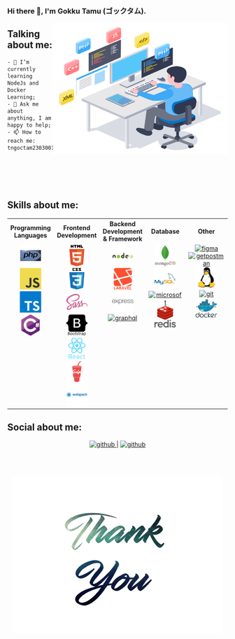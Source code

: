 ### Hi there 👋, I'm Gokku Tamu (ゴックタム).

<img width="400" height="300" src="programmer.gif" align="right" alt="GIF"/>

## Talking about me:
```
- 🌱 I’m currently learning NodeJs and Docker Learning;
- 💬 Ask me about anything, I am happy to help;
- 📫 How to reach me: tngoctam2303001@gmail.com;
```
<br><br><br><br>
## Skills about me:
<table>
   <tbody>
      <tr>
         <th>Programming Languages</th>
         <th>Frontend Development</th>
         <th>Backend Development & Framework</th>
         <th>Database</th>
         <th>Other</th>
      </tr>
      <tr>
         <td valign="top" width="20%">
           <div align="center" dir="auto">
               <a target="_blank" rel="noopener noreferrer nofollow" href="https://raw.githubusercontent.com/devicons/devicon/master/icons/php/php-original.svg">
                  <img src="https://raw.githubusercontent.com/devicons/devicon/master/icons/php/php-original.svg" alt="php" height="50" style="max-width: 100%;">
               </a>
               <a target="_blank" rel="noopener noreferrer nofollow" href="https://raw.githubusercontent.com/devicons/devicon/master/icons/javascript/javascript-original.svg">
                  <img src="https://raw.githubusercontent.com/devicons/devicon/master/icons/javascript/javascript-original.svg" alt="javascript" height="50" style="max-width: 100%;">
               </a>
               <a target="_blank" rel="noopener noreferrer nofollow" href="https://raw.githubusercontent.com/devicons/devicon/master/icons/typescript/typescript-original.svg">
                  <img src="https://raw.githubusercontent.com/devicons/devicon/master/icons/typescript/typescript-original.svg" alt="typescript" height="50" style="max-width: 100%;">
               </a>
               <a target="_blank" rel="noopener noreferrer nofollow" href="https://raw.githubusercontent.com/devicons/devicon/master/icons/csharp/csharp-original.svg">
                  <img src="https://raw.githubusercontent.com/devicons/devicon/master/icons/csharp/csharp-original.svg" alt="csharp" height="50" style="max-width: 100%;">
               </a>
           </div>
         </td>
         <td valign="top" width="20%">
           <div align="center" dir="auto">
               <a target="_blank" rel="noopener noreferrer nofollow" href="https://raw.githubusercontent.com/devicons/devicon/master/icons/html5/html5-original-wordmark.svg">
                  <img src="https://raw.githubusercontent.com/devicons/devicon/master/icons/html5/html5-original-wordmark.svg" alt="html" height="50" style="max-width: 100%;">
               </a>
               <a target="_blank" rel="noopener noreferrer nofollow" href="https://raw.githubusercontent.com/devicons/devicon/master/icons/css3/css3-original-wordmark.svg">
                  <img src="https://raw.githubusercontent.com/devicons/devicon/master/icons/css3/css3-original-wordmark.svg" alt="css" height="50" style="max-width: 100%;">
               </a>
               <a target="_blank" rel="noopener noreferrer nofollow" href="https://raw.githubusercontent.com/devicons/devicon/master/icons/sass/sass-original.svg">
                  <img src="https://raw.githubusercontent.com/devicons/devicon/master/icons/sass/sass-original.svg" alt="sass" height="50" style="max-width: 100%;">
               </a>
               <a target="_blank" rel="noopener noreferrer nofollow" href="https://raw.githubusercontent.com/devicons/devicon/master/icons/bootstrap/bootstrap-plain-wordmark.svg">
                  <img src="https://raw.githubusercontent.com/devicons/devicon/master/icons/bootstrap/bootstrap-plain-wordmark.svg" alt="bootstrap" height="50" style="max-width: 100%;">
               </a>
               <a target="_blank" rel="noopener noreferrer nofollow" href="https://raw.githubusercontent.com/devicons/devicon/master/icons/react/react-original-wordmark.svg">
                  <img src="https://raw.githubusercontent.com/devicons/devicon/master/icons/react/react-original-wordmark.svg" alt="react" height="50" style="max-width: 100%;">
               </a>
               <a target="_blank" rel="noopener noreferrer nofollow" href="https://raw.githubusercontent.com/devicons/devicon/master/icons/gulp/gulp-plain.svg">
                  <img src="https://raw.githubusercontent.com/devicons/devicon/master/icons/gulp/gulp-plain.svg" alt="gulp" height="50" style="max-width: 100%;">
               </a>
               <a target="_blank" rel="noopener noreferrer nofollow" href="https://raw.githubusercontent.com/devicons/devicon/d00d0969292a6569d45b06d3f350f463a0107b0d/icons/webpack/webpack-original-wordmark.svg">
                  <img src="https://raw.githubusercontent.com/devicons/devicon/d00d0969292a6569d45b06d3f350f463a0107b0d/icons/webpack/webpack-original-wordmark.svg" alt="webpack" height="50" style="max-width: 100%;">
               </a>
           </div>
         </td>
         <td valign="top" width="20%">
           <div align="center" dir="auto">
               <a target="_blank" rel="noopener noreferrer nofollow" href="https://raw.githubusercontent.com/devicons/devicon/master/icons/nodejs/nodejs-original-wordmark.svg">
                  <img src="https://raw.githubusercontent.com/devicons/devicon/master/icons/nodejs/nodejs-original-wordmark.svg" alt="nodejs" height="50" style="max-width: 100%;">
               </a>
               <a target="_blank" rel="noopener noreferrer nofollow" href="https://raw.githubusercontent.com/devicons/devicon/master/icons/laravel/laravel-plain-wordmark.svg">
                  <img src="https://raw.githubusercontent.com/devicons/devicon/master/icons/laravel/laravel-plain-wordmark.svg" alt="laravel" height="50" style="max-width: 100%;">
               </a>
               <a target="_blank" rel="noopener noreferrer nofollow" href="https://raw.githubusercontent.com/devicons/devicon/master/icons/express/express-original-wordmark.svg">
                  <img src="https://raw.githubusercontent.com/devicons/devicon/master/icons/express/express-original-wordmark.svg" alt="express" height="50" style="max-width: 100%;">
               </a>
               <a target="_blank" rel="noopener noreferrer nofollow" href="https://www.vectorlogo.zone/logos/graphql/graphql-icon.svg">
                  <img src="https://www.vectorlogo.zone/logos/graphql/graphql-icon.svg" alt="graphql" height="50" style="max-width: 100%;">
               </a>
           </div>
         </td>
         <td valign="top" width="20%">
           <div align="center" dir="auto">
               <a target="_blank" rel="noopener noreferrer nofollow" href="https://raw.githubusercontent.com/devicons/devicon/master/icons/mongodb/mongodb-original-wordmark.svg">
                  <img src="https://raw.githubusercontent.com/devicons/devicon/master/icons/mongodb/mongodb-original-wordmark.svg" alt="mongodb" height="50" style="max-width: 100%;">
               </a>
               <a target="_blank" rel="noopener noreferrer nofollow" href="https://raw.githubusercontent.com/devicons/devicon/master/icons/mysql/mysql-original-wordmark.svg">
                  <img src="https://raw.githubusercontent.com/devicons/devicon/master/icons/mysql/mysql-original-wordmark.svg" alt="mysql" height="50" style="max-width: 100%;">
               </a>
               <a target="_blank" rel="noopener noreferrer nofollow" href="https://www.svgrepo.com/show/303229/microsoft-sql-server-logo.svg">
                  <img src="https://www.svgrepo.com/show/303229/microsoft-sql-server-logo.svg" alt="microsoft" height="50" style="max-width: 100%;">
               </a>
               <a target="_blank" rel="noopener noreferrer nofollow" href="https://raw.githubusercontent.com/devicons/devicon/master/icons/redis/redis-original-wordmark.svg">
                  <img src="https://raw.githubusercontent.com/devicons/devicon/master/icons/redis/redis-original-wordmark.svg" alt="redis" height="50" style="max-width: 100%;">
               </a>
           </div>
         </td>
         <td valign="top" width="20%">
           <div align="center" dir="auto">
               <a target="_blank" rel="noopener noreferrer nofollow" href="https://www.vectorlogo.zone/logos/figma/figma-icon.svg">
                  <img src="https://www.vectorlogo.zone/logos/figma/figma-icon.svg" alt="figma" height="50" style="max-width: 100%;">
               </a>
               <a target="_blank" rel="noopener noreferrer nofollow" href="https://www.vectorlogo.zone/logos/getpostman/getpostman-icon.svg">
                  <img src="https://www.vectorlogo.zone/logos/getpostman/getpostman-icon.svg" alt="getpostman" height="50" style="max-width: 100%;">
               </a>
               <a target="_blank" rel="noopener noreferrer nofollow" href="https://raw.githubusercontent.com/devicons/devicon/master/icons/linux/linux-original.svg">
                  <img src="https://raw.githubusercontent.com/devicons/devicon/master/icons/linux/linux-original.svg" alt="linux" height="50" style="max-width: 100%;">
               </a>
               <a target="_blank" rel="noopener noreferrer nofollow" href="https://www.vectorlogo.zone/logos/git-scm/git-scm-icon.svg">
                  <img src="https://www.vectorlogo.zone/logos/git-scm/git-scm-icon.svg" alt="git" height="50" style="max-width: 100%;">
               </a>
               <a target="_blank" rel="noopener noreferrer nofollow" href="https://raw.githubusercontent.com/devicons/devicon/master/icons/docker/docker-original-wordmark.svg">
                  <img src="https://raw.githubusercontent.com/devicons/devicon/master/icons/docker/docker-original-wordmark.svg" alt="docker" height="50" style="max-width: 100%;">
               </a>
           </div>
         </td>
      </tr>
   </tbody>
</table>

## Social about me:
<div align="center" dir="auto">
   <a target="_blank" rel="noopener noreferrer nofollow" href="https://github.com/gokkutamu">
      <img src="https://camo.githubusercontent.com/b2d1ae072c968dbeaf2232f0e1071ae5a7b218b11caec1ae5c69c10ef370a3cc/68747470733a2f2f696d672e736869656c64732e696f2f62616467652f6769746875622d2532333234323932652e7376673f267374796c653d666f722d7468652d6261646765266c6f676f3d676974687562266c6f676f436f6c6f723d7768697465" data-canonical-src="https://img.shields.io/badge/github-%2324292e.svg?&style=for-the-badge&logo=github&logoColor=white" alt="github" height="50" style="max-width: 100%;">
   </a>
   |
   <a target="_blank" rel="noopener noreferrer nofollow" href="https://www.linkedin.com/in/ngoc-tam-036578216/" align="right">
      <img src="https://camo.githubusercontent.com/5e3d78e5310a41c0667e07077cf93596229de398b154b83885dc068874ed5365/68747470733a2f2f696d672e736869656c64732e696f2f62616467652f6c696e6b6564696e2d2532333145373742352e7376673f267374796c653d666f722d7468652d6261646765266c6f676f3d6c696e6b6564696e266c6f676f436f6c6f723d7768697465" data-canonical-src="https://img.shields.io/badge/linkedin-%231E77B5.svg?&style=for-the-badge&logo=linkedin&logoColor=white" alt="github" height="50" style="max-width: 100%;">
   </a>
</div>
<br><br>
<h2 dir="auto"></h2>
<div align="center" dir="auto">
   <img src="giphy.gif" alt="thanks-very-much" style="max-width: 100%;">
</div>
